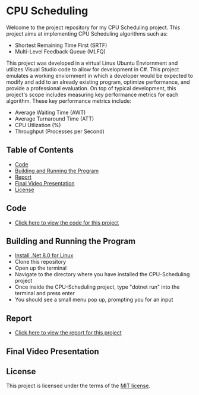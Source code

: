 # CPU Scheduling
Welcome to the project repository for my CPU Scheduling project. This project aims at implementing CPU Scheduling algorithms such as:
- Shortest Remaining Time First (SRTF)
- Multi-Level Feedback Queue (MLFQ)

This project was developed in a virtual Linux Ubuntu Enviornment and utilizes Visual Studio code to allow for development in C#. This project emulates a working enviornment in
which a developer would be expected to modify and add to an already existing program, optimize performance, and provide a professional evaluation. On top of typical development, this
project's scope includes measuring key performance metrics for each algorithm. These key performance metrics include:
- Average Waiting Time (AWT)
- Average Turnaround Time (ATT)
- CPU Utlization (%)
- Throughput (Processes per Second)
 
## Table of Contents
- [Code](#code)
- [Building and Running the Program](#building-and-running-the-program)
- [Report](#report)
- [Final Video Presentation](#final-video-presentation)
- [License](#license)

## Code
- [Click here to view the code for this project](CPU-Scheduler/CPU-Scheduler/Program.cs)

## Building and Running the Program
- [Install .Net 8.0 for Linux](https://dotnet.microsoft.com/en-us/download)
- Clone this repository
- Open up the terminal
- Navigate to the directory where you have installed the CPU-Scheduling project
- Once inside the CPU-Scheduling project, type "dotnet run" into the terminal and press enter
- You should see a small menu pop up, prompting you for an input

## Report
- [Click here to view the report for this project](./CPUSchedulingReport.pdf)

## Final Video Presentation 

## License
This project is licensed under the terms of the [MIT license](https://choosealicense.com/licenses/mit/).
